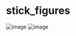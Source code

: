 ﻿# stick_figures
![image](https://github.com/nitpicker55555/stick_figures/assets/91596298/27987d5f-f1d0-4dc5-8494-1622a5198c5f)
![image](https://github.com/nitpicker55555/stick_figures/assets/91596298/cf03ec6a-cc03-4dd7-a1ea-6ba578594b77)
